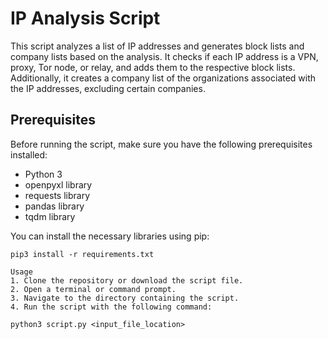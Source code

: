 # IP Analysis Script

This script analyzes a list of IP addresses and generates block lists and company lists based on the analysis. It checks if each IP address is a VPN, proxy, Tor node, or relay, and adds them to the respective block lists. Additionally, it creates a company list of the organizations associated with the IP addresses, excluding certain companies.

## Prerequisites

Before running the script, make sure you have the following prerequisites installed:

- Python 3
- openpyxl library
- requests library
- pandas library
- tqdm library

You can install the necessary libraries using pip:

```shell
pip3 install -r requirements.txt

Usage
1. Clone the repository or download the script file.
2. Open a terminal or command prompt.
3. Navigate to the directory containing the script.
4. Run the script with the following command:

python3 script.py <input_file_location>
